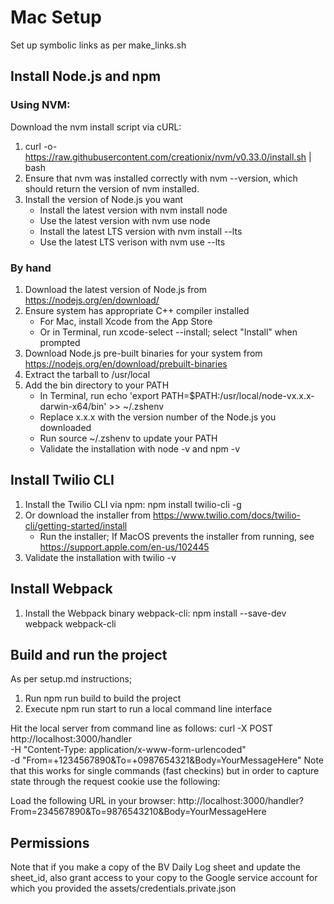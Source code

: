 # Mac Setup

Set up symbolic links as per make_links.sh

## Install Node.js and npm

 ###  Using NVM:
Download the nvm install script via cURL:
1. curl -o- https://raw.githubusercontent.com/creationix/nvm/v0.33.0/install.sh | bash
2. Ensure that nvm was installed correctly with nvm --version, which should return the version of nvm installed.
3. Install the version of Node.js you want 
   * Install the latest version with nvm install node 
   * Use the latest version with nvm use node 
   * Install the latest LTS version with nvm install --lts 
   * Use the latest LTS verison with nvm use --lts

### By hand
1. Download the latest version of Node.js from https://nodejs.org/en/download/
2. Ensure system has appropriate C++ compiler installed
   * For Mac, install Xcode from the App Store
   * Or in Terminal, run xcode-select --install; select "Install" when prompted
3. Download Node.js pre-built binaries for your system from https://nodejs.org/en/download/prebuilt-binaries
4. Extract the tarball to /usr/local
5. Add the bin directory to your PATH
   * In Terminal, run echo 'export PATH=$PATH:/usr/local/node-vx.x.x-darwin-x64/bin' >> ~/.zshenv
   * Replace x.x.x with the version number of the Node.js you downloaded
   * Run source ~/.zshenv to update your PATH
   * Validate the installation with node -v and npm -v

## Install Twilio CLI
1. Install the Twilio CLI via npm: npm install twilio-cli -g
2. Or download the installer from https://www.twilio.com/docs/twilio-cli/getting-started/install
   * Run the installer; If MacOS prevents the installer from running, see https://support.apple.com/en-us/102445
3. Validate the installation with twilio -v

## Install Webpack
1. Install the Webpack binary  webpack-cli: npm install --save-dev webpack webpack-cli

## Build and run the project
As per setup.md instructions;
1. Run npm run build to build the project
2. Execute npm run start to run a local command line interface

Hit the local server from command line as follows:
curl -X POST http://localhost:3000/handler \
-H "Content-Type: application/x-www-form-urlencoded" \
-d "From=+1234567890&To=+0987654321&Body=YourMessageHere"
Note that this works for single commands (fast checkins) but in order to capture state through the request cookie use the following:

Load the following URL in your browser:
http://localhost:3000/handler?From=234567890&To=9876543210&Body=YourMessageHere

## Permissions
Note that if you make a copy of the BV Daily Log sheet and update the sheet_id,
also grant access to your copy to the Google service account for which you provided the assets/credentials.private.json 
